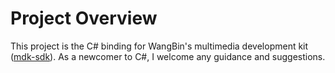 # Project Overview
This project is the C# binding for WangBin's multimedia development kit ([mdk-sdk](https://github.com/wang-bin/mdk-sdk)). As a newcomer to C#, I welcome any guidance and suggestions.

